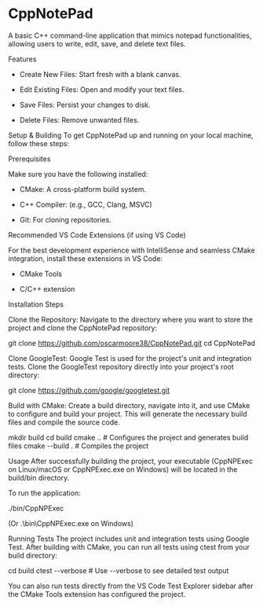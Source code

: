 # CppNotePad

A basic C++ command-line application that mimics notepad functionalities, allowing users to write, edit, save, and delete text files.

Features
- Create New Files: Start fresh with a blank canvas.

- Edit Existing Files: Open and modify your text files.

- Save Files: Persist your changes to disk.

- Delete Files: Remove unwanted files.

Setup & Building
To get CppNotePad up and running on your local machine, follow these steps:

Prerequisites

Make sure you have the following installed:

- CMake: A cross-platform build system.

- C++ Compiler: (e.g., GCC, Clang, MSVC)

- Git: For cloning repositories.

Recommended VS Code Extensions (if using VS Code)

For the best development experience with IntelliSense and seamless CMake integration, install these extensions in VS Code:

- CMake Tools

- C/C++ extension

Installation Steps

Clone the Repository:
Navigate to the directory where you want to store the project and clone the CppNotePad repository:

git clone https://github.com/oscarmoore38/CppNotePad.git
cd CppNotePad

Clone GoogleTest:
Google Test is used for the project's unit and integration tests. Clone the GoogleTest repository directly into your project's root directory:

git clone https://github.com/google/googletest.git

Build with CMake:
Create a build directory, navigate into it, and use CMake to configure and build your project. This will generate the necessary build files and compile the source code.

mkdir build
cd build
cmake ..           # Configures the project and generates build files
cmake --build .    # Compiles the project

Usage
After successfully building the project, your executable (CppNPExec on Linux/macOS or CppNPExec.exe on Windows) will be located in the build/bin directory.

To run the application:

./bin/CppNPExec

(Or .\bin\CppNPExec.exe on Windows)

Running Tests
The project includes unit and integration tests using Google Test. After building with CMake, you can run all tests using ctest from your build directory:

cd build
ctest --verbose # Use --verbose to see detailed test output

You can also run tests directly from the VS Code Test Explorer sidebar after the CMake Tools extension has configured the project.


